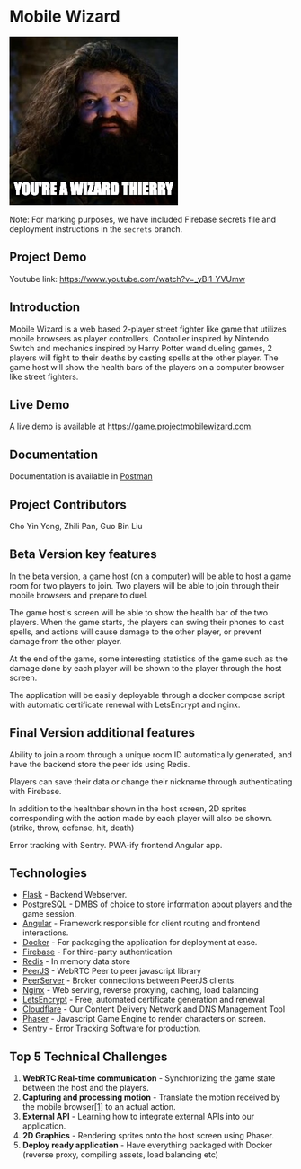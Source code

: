 # Mobile Wizard
![alt text][logo]

Note: For marking purposes, we have included Firebase secrets file and deployment instructions in the `secrets` branch.

## Project Demo
Youtube link: https://www.youtube.com/watch?v=_yBl1-YVUmw

## Introduction
Mobile Wizard is a web based 2-player street fighter like game that utilizes mobile browsers as player controllers.
Controller inspired by Nintendo Switch and mechanics inspired by Harry Potter wand dueling games, 2 players will fight to their
deaths by casting spells at the other player. The game host will show the health bars of the players on a computer browser
like street fighters.

## Live Demo
A live demo is available at https://game.projectmobilewizard.com.

## Documentation
Documentation is available in [Postman](https://documenter.getpostman.com/view/3226853/S17wNmYP#4951e759-a815-4894-aa5b-dc7cb2b10492)

## Project Contributors
Cho Yin Yong, Zhili Pan, Guo Bin Liu

## Beta Version key features
In the beta version, a game host (on a computer) will be able to host a game room for two players to join.
Two players will be able to join through their mobile browsers and prepare to duel.

The game host's screen will be able to show the health bar of the two players.
When the game starts, the players can swing their phones to cast spells,
and actions will cause damage to the other player, or prevent damage from the other player.

At the end of the game, some interesting statistics of the game such as the damage done by each player
will be shown to the player through the host screen.

The application will be easily deployable through a docker compose script with automatic certificate renewal with LetsEncrypt and nginx.

## Final Version additional features
Ability to join a room through a unique room ID automatically generated, and have the backend store the peer ids using Redis.

Players can save their data or change their nickname through authenticating with Firebase.

In addition to the healthbar shown in the host screen, 2D sprites corresponding with the action made by each player will also be shown. (strike, throw, defense, hit, death)

Error tracking with Sentry. PWA-ify frontend Angular app.

## Technologies
- [Flask](http://flask.pocoo.org/) - Backend Webserver.
- [PostgreSQL](https://www.postgresql.org/) - DMBS of choice to store information about players and the game session.
- [Angular](https://angular.io) - Framework responsible for client routing and frontend interactions.
- [Docker](https://docker.io) - For packaging the application for deployment at ease.
- [Firebase](https://firebase.google.com/) - For third-party authentication
- [Redis](https://redis.io/) - In memory data store
- [PeerJS](https://peerjs.com/) - WebRTC Peer to peer javascript library
- [PeerServer](https://github.com/peers/peerjs-server) - Broker connections between PeerJS clients.
- [Nginx](https://www.nginx.com/) - Web serving, reverse proxying, caching, load balancing 
- [LetsEncrypt](https://letsencrypt.org/) - Free, automated certificate generation and renewal
- [Cloudflare](https://cloudflare.com) - Our Content Delivery Network and DNS Management Tool
- [Phaser](https://phaser.io/) - Javascript Game Engine to render characters on screen.
- [Sentry](https://sentry.io) - Error Tracking Software for production.

## Top 5 Technical Challenges
1. **WebRTC Real-time communication** - Synchronizing the game state between the host and the players.
2. **Capturing and processing motion** - Translate the motion received by the mobile browser[[1]](http://www.albertosarullo.com/demos/accelerometer/) to an actual action.
3. **External API** - Learning how to integrate external APIs into our application.
4. **2D Graphics** - Rendering sprites onto the host screen using Phaser.
5. **Deploy ready application** - Have everything packaged with Docker (reverse proxy, compiling assets, load balancing etc)

[logo]: docs/you_a_wizard.png "You're a Wizard, Thierry."
